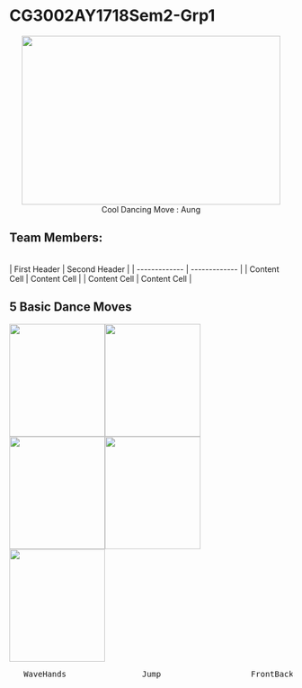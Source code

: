# CG3002AY1718Sem2-Grp1
<p align="center">
  <img width="460" height="300" src="https://github.com/huyuanrong/CG3002AY1718Sem2-Grp1/blob/master/Dance.gif">
  <br />Cool Dancing Move : Aung
</p>

## **Team Members:**
<br />
| First Header  | Second Header |
| ------------- | ------------- |
| Content Cell  | Content Cell  |
| Content Cell  | Content Cell  |

## **5 Basic Dance Moves**
<p align="left">
  <img width="170" height="200" src="https://github.com/huyuanrong/CG3002AY1718Sem2-Grp1/blob/master/wavehand.gif"><img width="170" height="200" src="https://github.com/huyuanrong/CG3002AY1718Sem2-Grp1/blob/master/wavehand.gif"><img width="170" height="200" src="https://github.com/huyuanrong/CG3002AY1718Sem2-Grp1/blob/master/wavehand.gif"><img width="170" height="200" src="https://github.com/huyuanrong/CG3002AY1718Sem2-Grp1/blob/master/wavehand.gif"><img width="170" height="200" src="https://github.com/huyuanrong/CG3002AY1718Sem2-Grp1/blob/master/wavehand.gif"> <br />
<pre>
   WaveHands                Jump                   FrontBack              Turnclap             WindowCleaning 
<pre\>
</p>
